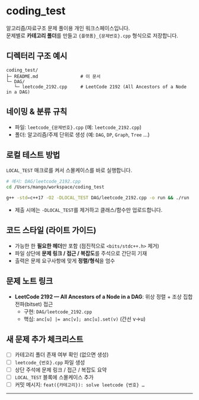 # coding_test

알고리즘/자료구조 문제 풀이용 개인 워크스페이스입니다.  
문제별로 **카테고리 폴더**를 만들고 `{플랫폼}_{문제번호}.cpp` 형식으로 저장합니다.

## 디렉터리 구조 예시
```
coding_test/
├─ README.md                # 이 문서
└─ DAG/
   └─ leetcode_2192.cpp     # LeetCode 2192 (All Ancestors of a Node in a DAG)
```

## 네이밍 & 분류 규칙
- 파일: `leetcode_{문제번호}.cpp` (예: `leetcode_2192.cpp`)
- 폴더: 알고리즘/주제 단위로 생성 (예: `DAG`, `DP`, `Graph`, `Tree` …)

## 로컬 테스트 방법
`LOCAL_TEST` 매크로를 켜서 스몰케이스를 바로 실행합니다.

```bash
# 예시: DAG/leetcode_2192.cpp
cd /Users/mango/workspace/coding_test

g++ -std=c++17 -O2 -DLOCAL_TEST DAG/leetcode_2192.cpp -o run && ./run
```

- 제출 시에는 `-DLOCAL_TEST`를 제거하고 클래스/함수만 업로드합니다.

## 코드 스타일 (라이트 가이드)
- 가능한 한 **필요한 헤더**만 포함 (점진적으로 `<bits/stdc++.h>` 제거)
- 파일 상단에 **문제 링크 / 접근 / 복잡도**를 주석으로 간단히 기재
- 출력은 문제 요구사항에 맞게 **정렬/형식**을 엄수

## 문제 노트 링크
- **LeetCode 2192 — All Ancestors of a Node in a DAG**: 위상 정렬 + 조상 집합 전파(bitset) 접근
  - 구현: `DAG/leetcode_2192.cpp`
  - 핵심: `anc[u] |= anc[v]; anc[u].set(v)` (간선 v→u)

## 새 문제 추가 체크리스트
- [ ] 카테고리 폴더 존재 여부 확인 (없으면 생성)
- [ ] `leetcode_{번호}.cpp` 파일 생성
- [ ] 상단 주석에 문제 링크 / 접근 / 복잡도 요약
- [ ] `LOCAL_TEST` 블록에 스몰케이스 추가
- [ ] 커밋 메시지: `feat({카테고리}): solve leetcode {번호} …`

---
